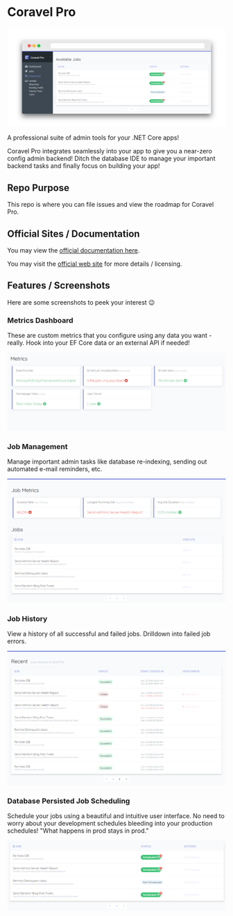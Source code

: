 # Coravel Pro

![schedule](./img/schedule-browser.png)

A professional suite of admin tools for your .NET Core apps!

Coravel Pro integrates seamlessly into your app to give you a near-zero config admin backend! Ditch the database IDE to manage your important backend tasks and finally focus on building your app!

## Repo Purpose

This repo is where you can file issues and view the roadmap for Coravel Pro.

## Official Sites / Documentation

You may view the [official documentation here](https://www.docs.pro.coravel.net/Installation/).

You may visit the [official web site](https://www.pro.coravel.net) for more details / licensing.

## Features / Screenshots

Here are some screenshots to peek your interest 😉

### Metrics Dashboard

These are custom metrics that you configure using any data you want - really. Hook into your EF Core data or an external API if needed!

![dashboard](./img/dashboard.png)

### Job Management

Manage important admin tasks like database re-indexing, sending out automated e-mail reminders, etc.

![jobs](./img/jobs.png)

### Job History

View a history of all successful and failed jobs. Drilldown into failed job errors.

![recent jobs](./img/recent-jobs.png)

### Database Persisted Job Scheduling

Schedule your jobs using a beautiful and intuitive user interface. No need to worry about your development schedules bleeding into your production schedules! "What happens in prod stays in prod."

![jobs](./img/schedule.png)



